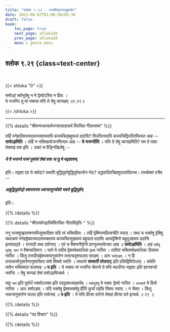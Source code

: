 ```yaml
---
title: "श्लोक ९.२९ - राजविद्यराजगुह्ययोग"
date: 2023-08-07T01:09:58+05:30
draft: false
book:
    toc_page: true
    next_page: shloka30
    prev_page: shloka28
    menu : geeta_menu
---
```



## श्लोक ९.२९  {class=text-center}

<br/>

{{< shloka  "0"  >}}

समोऽहं सर्वभूतेषु न मे द्वेष्योऽस्ति न प्रियः ।   
ये भजन्ति तु मां भक्त्या मयि ते तेषु चाप्यहम् ॥९.२९॥

{{< /shloka >}}

---

{{% details "श्रीमन्मध्वाचार्यभगवत्पादाचर्य विरचित  गीताभाष्य" %}}

तर्हि स्नेहादिमत्त्वादल्पभक्तस्यापि कस्यचिद्बहुफलं 
ददासि? विपरीतस्यापि कस्यचिद्विपरीतमित्यत आह -- 
**समोऽहमिति** । तर्हि न भक्तिप्रयोजनमित्यत आह -- 
**ये भजन्तीति** । मयि ते तेषु चाप्यहमिति? मम ते वशाः 
तेषामहं वश इति । उक्तं च पैङ्गिखिलेषु -- 
##### ये वै भजन्ते परमं पुमांसं तेषां वशः स तु मे मद्वशाश्च,
इति। तद्वशा एव ते सर्वदा? तथापि बुद्धिपूर्वाबुद्धिपूर्वकत्वेन 
भेदः? उद्धवादिवच्छिशुपालादिवच्च। तच्चोक्तं तत्रैव -- 
##### अबुद्धिपूर्वाद्यो वशस्तस्य ध्यानात्पुनर्वशो भवते बुद्धिपूर्वम् 
इति।

{{% /details %}}


{{% details "श्रीराघवेन्द्रतीर्थविरचित गीताविवृतिः " %}}

ननु भत्क्युपहृतमश्नामीत्युक्तदिशा यदि त्वं भक्तिप्रियः 
। तर्हि द्वेषिणामप्रियश्चेति स्यात्‌ । तथा च भक्तेषु 
द्वेषिषु यथाक्रमं स्नेहद्वेषवत्त्वादल्पभक्तस्य कस्यचित्सुखरूपं बहुफलं 
ददासि अल्पद्वेषिणो बहुदुःखरूपं ददासि इत्यापद्यते । राजादौ तथा दर्शनात्‌ । 
एवं च वैषम्यनैर्घृण्ये प्राप्नुतस्तवेत्यत आह ॥ **समोऽहमिति** । 
अहं `सर्वेषु भूतेषु समः` न वैषम्यादिमान्‌ । यतो मे तदीयं 
द्वेषमपेक्ष्याधिकं `द्वेष्यो` नास्ति । तदीयां भक्तिमपेक्ष्याधिकः प्रियश्च 
नास्ति । किंतु तत्तदीयद्वेषभक्त्यनुसारेण तत्तत्सदृशफलद एवाहम्‌ । 
अतः `समोऽहम्‌` । न हि
तत्तत्कर्मानुसारेणानुशासिता यमो विषमो भवति । 
तथात्वे **समवर्ती  परेतराट्‌** इति प्रसिद्विविरोधात्‌ । तथेति भावेन 
भक्तिमतां फलमाह ॥ **य इति** । ये भक्ताः मां भजन्ति सेवन्ते ते 
मयि मदधीनाः मद्वशाः इति ज्ञानवन्तो भवन्ति । तेषु चाप्यहं तेषां 
वशोऽहमित्यर्थः ।   

यद्वा `सम` इति पूर्वार्धे भक्तोऽभक्त इति 
पदद्वयमध्याहार्यम्‌ । `सर्वभूतेषु` मे भक्तः
द्वेष्यो नास्ति । `अभक्तो` मे प्रियो नास्ति । 
अतः समोऽहम्‌ । यदि भक्तेषु
द्वेषमभक्तेषु प्रीतिं कुर्यां तर्ह्येव विषमः स्याम्‌ । 
न चैवम्‌ । किंतु भकत्यनुसारेण फलद इति भावेनाह ॥ 
**य इति** । ये मयि प्रीत्या वर्तन्ते
तेष्वहं प्रीत्या वर्त इत्यर्थः ॥ २९ ॥

{{% /details %}}



{{% details "पद विचार" %}}


{{% /details %}}
